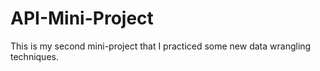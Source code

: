 # API-Mini-Project
This is my second mini-project that I practiced some new data wrangling techniques.

